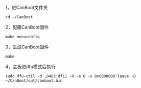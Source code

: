 1，进CanBoot文件夹
```
cd ~/CanBoot
```

2，配置CanBoot固件
```
make menuconfig
```

3，生成CanBoot固件
```
make
```

4，主板进dfu模式后执行
```
sudo dfu-util -d ,0483:df11 -R -a 0 -s 0x8000000:leave -D  ~/CanBoot/out/canboot.bin
```